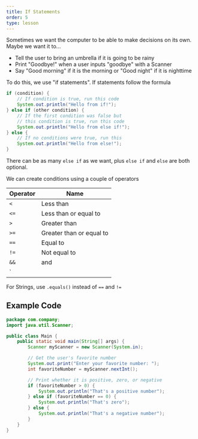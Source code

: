 ```yaml
---
title: If Statements
order: 5
type: lesson
---
```


Sometimes we want the computer to be able to make decisions on its own. Maybe we want it to...

- Tell the user to bring an umbrella if it is going to be rainy
- Print "Goodbye!" when a user inputs "goodbye" with a Scanner
- Say "Good morning" if it is the morning or "Good night" if it is nighttime

To do this, we use "if statements". If statements follow the formula

```java
if (condition) {
    // If condition is true, run this code
    System.out.println("Hello from if!");
} else if (other condition) {
    // If the first condition was false but
    // this condition is true, run this code
    System.out.println("Hello from else if!");
} else {
    // If no conditions were true, run this
    System.out.println("Hello from else!");
}
```

There can be as many `else if` as we want, plus `else if` and `else` are both optional.

We can create conditions using a couple of operators

| Operator | Name                     |
| -------- | ------------------------ |
| `<`      | Less than                |
| `<=`     | Less than or equal to    |
| `>`      | Greater than             |
| `>=`     | Greater than or equal to |
| `==`     | Equal to                 |
| `!=`     | Not equal to             |
| `&&`     | and                      |
| `||`     | or                       |

For Strings, use `.equals()` instead of `==` and `!=`

## Example Code

```java
package com.company;
import java.util.Scanner;

public class Main {
    public static void main(String[] args) {
        Scanner myScanner = new Scanner(System.in);

        // Get the user's favorite number
        System.out.print("Enter your favorite number: ");
        int favoriteNumber = myScanner.nextInt();

        // Print whether it is positive, zero, or negative
        if (favoriteNumber > 0) {
            System.out.println("That's a positive number");
        } else if (favoriteNumber == 0) {
            System.out.println("That's zero");
        } else {
            System.out.println("That's a negative number");
        }
    }
}
```
